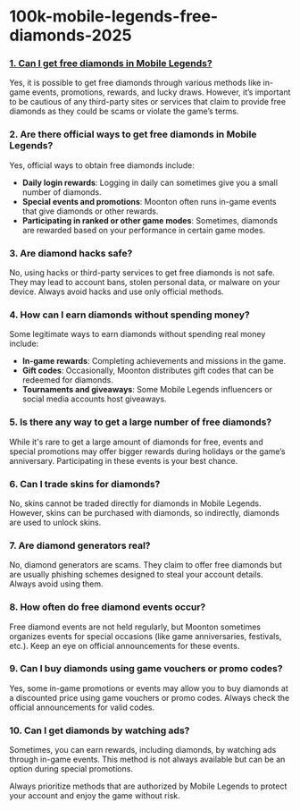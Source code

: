 # 100k-mobile-legends-free-diamonds-2025
<h3 data-start="92" data-end="145"><a href="https://allresources.xyz/mobilelegends.html/">1. <strong data-start="99" data-end="145">Can I get free diamonds in Mobile Legends?</strong></a></h3>
<p data-start="146" data-end="433">Yes, it is possible to get free diamonds through various methods like in-game events, promotions, rewards, and lucky draws. However, it&rsquo;s important to be cautious of any third-party sites or services that claim to provide free diamonds as they could be scams or violate the game&rsquo;s terms.</p>
<h3 data-start="435" data-end="509">2. <strong data-start="442" data-end="509">Are there official ways to get free diamonds in Mobile Legends?</strong></h3>
<p data-start="510" data-end="561">Yes, official ways to obtain free diamonds include:</p>
<ul data-start="562" data-end="897">
<li data-start="562" data-end="656"><strong data-start="564" data-end="587">Daily login rewards</strong>: Logging in daily can sometimes give you a small number of diamonds.</li>
<li data-start="657" data-end="764"><strong data-start="659" data-end="692">Special events and promotions</strong>: Moonton often runs in-game events that give diamonds or other rewards.</li>
<li data-start="765" data-end="897"><strong data-start="767" data-end="814">Participating in ranked or other game modes</strong>: Sometimes, diamonds are rewarded based on your performance in certain game modes.</li>
</ul>
<h3 data-start="899" data-end="933">3. <strong data-start="906" data-end="933">Are diamond hacks safe?</strong></h3>
<p data-start="934" data-end="1137">No, using hacks or third-party services to get free diamonds is not safe. They may lead to account bans, stolen personal data, or malware on your device. Always avoid hacks and use only official methods.</p>
<h3 data-start="1139" data-end="1197">4. <strong data-start="1146" data-end="1197">How can I earn diamonds without spending money?</strong></h3>
<p data-start="1198" data-end="1272">Some legitimate ways to earn diamonds without spending real money include:</p>
<ul data-start="1273" data-end="1549">
<li data-start="1273" data-end="1345"><strong data-start="1275" data-end="1294">In-game rewards</strong>: Completing achievements and missions in the game.</li>
<li data-start="1346" data-end="1443"><strong data-start="1348" data-end="1362">Gift codes</strong>: Occasionally, Moonton distributes gift codes that can be redeemed for diamonds.</li>
<li data-start="1444" data-end="1549"><strong data-start="1446" data-end="1475">Tournaments and giveaways</strong>: Some Mobile Legends influencers or social media accounts host giveaways.</li>
</ul>
<h3 data-start="1551" data-end="1618">5. <strong data-start="1558" data-end="1618">Is there any way to get a large number of free diamonds?</strong></h3>
<p data-start="1619" data-end="1827">While it's rare to get a large amount of diamonds for free, events and special promotions may offer bigger rewards during holidays or the game&rsquo;s anniversary. Participating in these events is your best chance.</p>
<h3 data-start="1829" data-end="1871">6. <strong data-start="1836" data-end="1871">Can I trade skins for diamonds?</strong></h3>
<p data-start="1872" data-end="2036">No, skins cannot be traded directly for diamonds in Mobile Legends. However, skins can be purchased with diamonds, so indirectly, diamonds are used to unlock skins.</p>
<h3 data-start="2038" data-end="2077">7. <strong data-start="2045" data-end="2077">Are diamond generators real?</strong></h3>
<p data-start="2078" data-end="2243">No, diamond generators are scams. They claim to offer free diamonds but are usually phishing schemes designed to steal your account details. Always avoid using them.</p>
<h3 data-start="2245" data-end="2295">8. <strong data-start="2252" data-end="2295">How often do free diamond events occur?</strong></h3>
<p data-start="2296" data-end="2500">Free diamond events are not held regularly, but Moonton sometimes organizes events for special occasions (like game anniversaries, festivals, etc.). Keep an eye on official announcements for these events.</p>
<h3 data-start="2502" data-end="2567">9. <strong data-start="2509" data-end="2567">Can I buy diamonds using game vouchers or promo codes?</strong></h3>
<p data-start="2568" data-end="2751">Yes, some in-game promotions or events may allow you to buy diamonds at a discounted price using game vouchers or promo codes. Always check the official announcements for valid codes.</p>
<h3 data-start="2753" data-end="2800">10. <strong data-start="2761" data-end="2800">Can I get diamonds by watching ads?</strong></h3>
<p data-start="2801" data-end="2977">Sometimes, you can earn rewards, including diamonds, by watching ads through in-game events. This method is not always available but can be an option during special promotions.</p>
<p data-start="2979" data-end="3099" data-is-last-node="">Always prioritize methods that are authorized by Mobile Legends to protect your account and enjoy the game without risk.</p>
